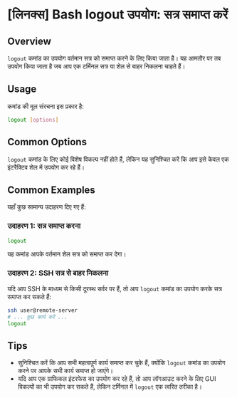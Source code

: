 # [लिनक्स] Bash logout उपयोग: सत्र समाप्त करें

## Overview
`logout` कमांड का उपयोग वर्तमान सत्र को समाप्त करने के लिए किया जाता है। यह आमतौर पर तब उपयोग किया जाता है जब आप एक टर्मिनल सत्र या शेल से बाहर निकलना चाहते हैं।

## Usage
कमांड की मूल संरचना इस प्रकार है:

```bash
logout [options]
```

## Common Options
`logout` कमांड के लिए कोई विशेष विकल्प नहीं होते हैं, लेकिन यह सुनिश्चित करें कि आप इसे केवल एक इंटरैक्टिव शेल में उपयोग कर रहे हैं। 

## Common Examples
यहाँ कुछ सामान्य उदाहरण दिए गए हैं:

### उदाहरण 1: सत्र समाप्त करना
```bash
logout
```
यह कमांड आपके वर्तमान शेल सत्र को समाप्त कर देगा।

### उदाहरण 2: SSH सत्र से बाहर निकलना
यदि आप SSH के माध्यम से किसी दूरस्थ सर्वर पर हैं, तो आप `logout` कमांड का उपयोग करके सत्र समाप्त कर सकते हैं:
```bash
ssh user@remote-server
# ... कुछ कार्य करें ...
logout
```

## Tips
- सुनिश्चित करें कि आप सभी महत्वपूर्ण कार्य समाप्त कर चुके हैं, क्योंकि `logout` कमांड का उपयोग करने पर आपके सभी कार्य समाप्त हो जाएंगे।
- यदि आप एक ग्राफिकल इंटरफेस का उपयोग कर रहे हैं, तो आप लॉगआउट करने के लिए GUI विकल्पों का भी उपयोग कर सकते हैं, लेकिन टर्मिनल में `logout` एक त्वरित तरीका है।